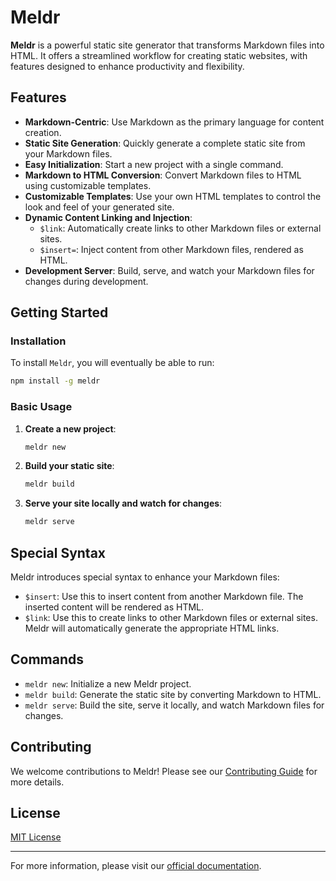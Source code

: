 # Meldr

**Meldr** is a powerful static site generator that transforms Markdown files into HTML. It offers a streamlined workflow for creating static websites, with features designed to enhance productivity and flexibility.

## Features

- **Markdown-Centric**: Use Markdown as the primary language for content creation.
- **Static Site Generation**: Quickly generate a complete static site from your Markdown files.
- **Easy Initialization**: Start a new project with a single command.
- **Markdown to HTML Conversion**: Convert Markdown files to HTML using customizable templates.
- **Customizable Templates**: Use your own HTML templates to control the look and feel of your generated site.
- **Dynamic Content Linking and Injection**: 
  - `$link`: Automatically create links to other Markdown files or external sites.
  - `$insert=`: Inject content from other Markdown files, rendered as HTML.
- **Development Server**: Build, serve, and watch your Markdown files for changes during development.

## Getting Started

### Installation

To install `Meldr`, you will eventually be able to run:

```bash
npm install -g meldr
```

### Basic Usage

1. **Create a new project**:
   ```bash
   meldr new
   ```

2. **Build your static site**:
   ```bash
   meldr build
   ```

3. **Serve your site locally and watch for changes**:
   ```bash
   meldr serve
   ```

## Special Syntax

Meldr introduces special syntax to enhance your Markdown files:

- `$insert`: Use this to insert content from another Markdown file. The inserted content will be rendered as HTML.
- `$link`: Use this to create links to other Markdown files or external sites. Meldr will automatically generate the appropriate HTML links.

## Commands

- `meldr new`: Initialize a new Meldr project.
- `meldr build`: Generate the static site by converting Markdown to HTML.
- `meldr serve`: Build the site, serve it locally, and watch Markdown files for changes.

## Contributing

We welcome contributions to Meldr! Please see our [Contributing Guide](CONTRIBUTING.md) for more details.

## License

[MIT License](LICENSE)

---

For more information, please visit our [official documentation](#).
